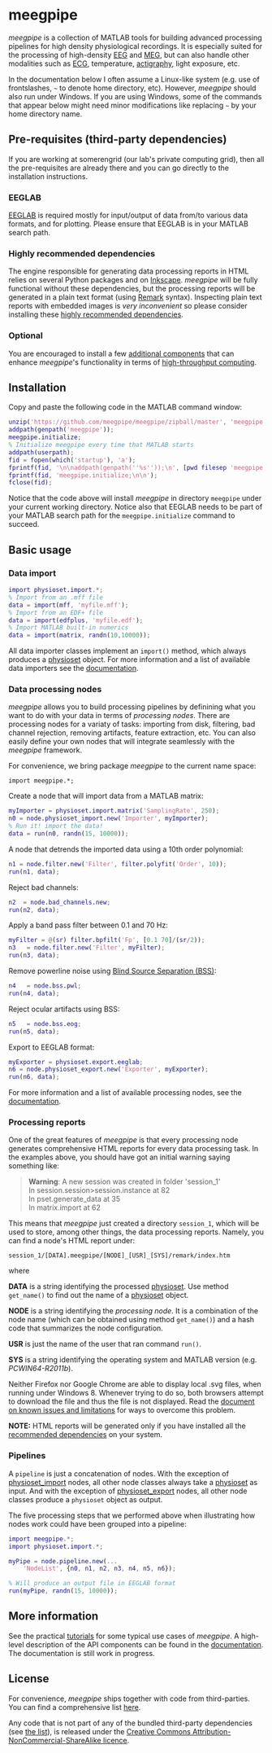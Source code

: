 meegpipe
========

_meegpipe_ is a collection of MATLAB tools for building advanced processing
pipelines for high density physiological recordings. It is especially
suited for the processing of high-density [EEG][eeg] and [MEG][meg],
but can also handle other modalities such as [ECG][ecg], temperature,
[actigraphy][acti], light exposure, etc.


[gg]: https://groups.google.com/forum/#!forum/meegpipe
[ggh]: http://germangh.com
[eeg]: http://en.wikipedia.org/wiki/Electroencephalography
[meg]: http://en.wikipedia.org/wiki/Magnetoencephalography
[ecg]: http://en.wikipedia.org/wiki/Electrocardiography
[acti]: http://en.wikipedia.org/wiki/Actigraphy

In the documentation below I often assume a Linux-like system (e.g. use of
frontslashes, `~` to denote home directory, etc). However, _meegpipe_ should
also run under Windows. If you are using Windows, some of the commands that
appear below might need minor modifications like replacing `~` by your home
directory name.


## Pre-requisites (third-party dependencies)

If you are working at somerengrid (our lab's private computing grid), then
all the pre-requisites are already there and you can go directly to the
installation instructions. 


### EEGLAB

[EEGLAB][eeglab] is required mostly for input/output of data from/to
 various data formats, and for plotting. Please ensure that EEGLAB is in 
your MATLAB search path.

[meegpipecfg]: http://github.com/meegpipe/meegpipe/blob/master/%2Bmeegpipe/meegpipe.ini
[ftrip]: http://fieldtrip.fcdonders.nl/
[eeglab]: http://sccn.ucsd.edu/eeglab/
[fileio]: http://fieldtrip.fcdonders.nl/development/fileio
[matlab-package]: http://www.mathworks.nl/help/matlab/matlab_oop/scoping-classes-with-packages.html

### Highly recommended dependencies

The engine responsible for generating data processing reports in HTML 
relies on several Python packages and on [Inkscape][inkscape]. _meegpipe_ will
 be fully functional without these dependencies, but the processing reports
will be generated in a plain text format (using [Remark][remark] syntax). 
Inspecting plain text reports with embedded images is _very inconvenient_
so please consider installing these [highly recommended dependencies][recommended-dep]. 

[remark]: http://kaba.hilvi.org/remark/remark.htm
[recommended-dep]: ./recommended.md
[inkscape]: http://www.inkscape.org/en/


### Optional

You are encouraged to install a few [additional components][optional] that
can enhance _meegpipe_'s functionality in terms of 
[high-throughput computing][ht-comp].


[ht-comp]: http://en.wikipedia.org/wiki/High-throughput_computing
[optional]: https://github.com/meegpipe/meegpipe/blob/master/optional.md
[gc]: http://www.google.com/chrome



## Installation

Copy and paste the following code in the MATLAB command window:

````matlab
unzip('https://github.com/meegpipe/meegpipe/zipball/master', 'meegpipe');
addpath(genpath('meegpipe'));
meegpipe.initialize;
% Initialize meegpipe every time that MATLAB starts
addpath(userpath);
fid = fopen(which('startup'), 'a');
fprintf(fid, '\n\naddpath(genpath(''%s''));\n', [pwd filesep 'meegpipe']);
fprintf(fid, 'meegpipe.initialize;\n\n');
fclose(fid);
````

Notice that the code above will install _meegpipe_ in directory `meegpipe`
under your current working directory. Notice also that EEGLAB needs to be 
part of your MATLAB search path for the `meegpipe.initialize` command to
 succeed. 


## Basic usage

### Data import

````matlab
import physioset.import.*;
% Import from an .mff file
data = import(mff, 'myfile.mff');
% Import from an EDF+ file
data = import(edfplus, 'myfile.edf');
% Import MATLAB built-in numerics
data = import(matrix, randn(10,10000));
````
All data importer classes implement an `import()` method, which always
produces a [physioset][physioset] object. For more information and a list
of available data importers see the [documentation][import-docs].


[import-docs]: https://github.com/meegpipe/meegpipe/blob/master/+physioset/+import/README.md
[physioset]: https://github.com/meegpipe/meegpipe/blob/master/+physioset/README.md



### Data processing nodes

_meegpipe_ allows you to build processing pipelines by definining what you
want to do with your data in terms of _processing nodes_. There are 
processing nodes for a variaty of tasks: importing from disk, filtering, 
bad channel rejection, removing artifacts, feature extraction, etc. You can 
also easily define your own nodes that will integrate seamlessly with 
the _meegpipe_ framework.

For convenience, we bring package _meegpipe_ to the current name space:

````
import meegpipe.*;
````

Create a node that will import data from a MATLAB matrix: 

````matlab
myImporter = physioset.import.matrix('SamplingRate', 250);
n0 = node.physioset_import.new('Importer', myImporter);
% Run it! import the data!
data = run(n0, randn(15, 10000));
````

A node that detrends the imported data using a 10th order polynomial:

````matlab
n1 = node.filter.new('Filter', filter.polyfit('Order', 10));
run(n1, data);
````

Reject bad channels:

````matlab 
n2  = node.bad_channels.new;
run(n2, data);
````
Apply a band pass filter between 0.1 and 70 Hz:

````matlab
myFilter = @(sr) filter.bpfilt('Fp', [0.1 70]/(sr/2));
n3   = node.filter.new('Filter', myFilter);
run(n3, data);
````

Remove powerline noise using [Blind Source Separation (BSS)][bss]: 

[bss]: http://en.wikipedia.org/wiki/Blind_signal_separation

````matlab
n4   = node.bss.pwl;
run(n4, data);
````

Reject ocular artifacts using BSS:

````matlab
n5   = node.bss.eog;
run(n5, data);
````

Export to EEGLAB format:

````matlab
myExporter = physioset.export.eeglab;
n6 = node.physioset_export.new('Exporter', myExporter);
run(n6, data);
````

For more information and a list of available processing nodes, see the
[documentation][nodes-docs].

[wiki-ref]: http://en.wikipedia.org/wiki/Reference_(computer_science)
[nodes-docs]: http://github.com/meegpipe/meegpipe/blob/master/+meegpipe/+node/README.md


### Processing reports

One of the great features of _meegpipe_ is that every processing node
generates comprehensive HTML reports for every data processing task. In the
 examples above, you should have got an initial warning saying something
like:

> <strong>Warning</strong>: A new session was created in folder 'session_1' <br>
> In session.session>session.instance at 82 <br>
>  In pset.generate_data at 35 <br>
>  In matrix.import at 62 <br>

This means that _meegpipe_ just created a directory `session_1`, which will be
used to store, among other things, the data processing reports. Namely, you can
find a node's HTML report under:

    session_1/[DATA].meegpipe/[NODE]_[USR]_[SYS]/remark/index.htm

where

__DATA__ is a string identifying the processed [physioset][physioset]. Use
 method `get_name()` to find out the name of a [physioset][physioset] object.

__NODE__ is a string identifying the _processing node_. It is a combination of
 the node name (which can be obtained using method `get_name()`) and a hash code that
 summarizes the node configuration.

__USR__ is just the name of the user that ran command `run()`.

__SYS__ is a string identifying the operating system and MATLAB version (e.g. _PCWIN64-R2011b_).


Neither Firefox nor Google Chrome are able to display local .svg files, when
running under Windows 8. Whenever trying to do so, both browsers attempt to
download the file and thus the file is not displayed. Read the
[document on known issues and limitations][issues] for ways to overcome
this problem.

[issues]: https://github.com/meegpipe/meegpipe/blob/master/issues.md


__NOTE:__ HTML reports will be generated only if you have installed all 
the [recommended dependencies][recommended-dep] on your system. 


### Pipelines

A `pipeline` is just a concatenation of nodes. With the exception of
[physioset_import][node-physioset_import] nodes, all other node classes always
take a [physioset][physioset] as input. And with the exception of
[physioset_export][node-physioset_export] nodes, all other node classes produce a
`physioset` object as output.

The five processing steps that we performed above when illustrating how nodes
work could have been grouped into a pipeline:

[node-physioset_import]: https://github.com/meegpipe/meegpipe/blob/master/%2Bmeegpipe/%2Bnode/%2Bphysioset_import/%40physioset_import/physioset_import.m
[node-physioset_export]: https://github.com/meegpipe/meegpipe/blob/master/%2Bmeegpipe/%2Bnode/%2Bphysioset_export/%40physioset_export/physioset_export.m

````matlab
import meegpipe.*;
import physioset.import.*;

myPipe = node.pipeline.new(...
    'NodeList', {n0, n1, n2, n3, n4, n5, n6});

% Will produce an output file in EEGLAB format
run(myPipe, randn(15, 10000));

````

## More information

See the practical [tutorials](http://github.com/meegpipe/meegpipe/tree/master/tutorials/README.md)
for some typical use cases of _meegpipe_. A high-level description of the API components
can be found in the [documentation][doc-main]. The documentation is still 
work in progress.

[doc-main]: https://github.com/meegpipe/meegpipe/blob/master/%2Bmeegpipe/README.md


## License

For convenience, _meegpipe_ ships together with code from third-parties.
You can find a comprehensive list [here][attribution].

[attribution]: https://github.com/meegpipe/meegpipe/blob/master/attribution.md


Any code that is not part of any of the bundled third-party dependencies
(see [the list][attribution]), is released under the
[Creative Commons Attribution-NonCommercial-ShareAlike licence](http://creativecommons.org/licenses/by-nc-sa/3.0/).

